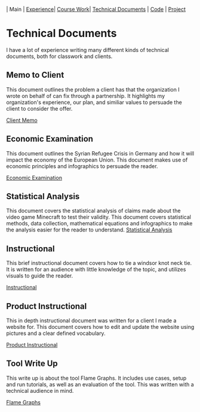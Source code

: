 | Main | [Experience](Experience.md)| [Course Work](Courses.md)| [Technical Documents](Technical.md) | [Code](Code.md) | [Project](Project.md)

# Technical Documents

I have a lot of experience writing many different kinds of technical documents, both for classwork and clients.

## Memo to Client

This document outlines the problem a client has that the organization I wrote on behalf of can fix through a partnership. It highlights my organization's experience, our plan, and similiar values to persuade the client to consider the offer.

[Client Memo](clientmemo.pdf)

## Economic Examination

This document outlines the Syrian Refugee Crisis in Germany and how it will impact the economy of the European Union. This document makes use of economic principles and infographics to persuade the reader.

[Economic Examination](economy.pdf)

## Statistical Analysis

This document covers the statistical analysis of claims made about the video game Minecraft to test their validity. This document covers statistical methods, data collection, mathematical equations and infographics to make the analysis easier for the reader to understand.
[Statistical Analysis](statistics.pdf)

## Instructional

This brief instructional document covers how to tie a windsor knot neck tie. It is written for an audience with little knowledge of the topic, and utilizes visuals to guide the reader.

[Instructional](tieatie.pdf)

## Product Instructional

This in depth instructional document was written for a client I made a website for. This document covers how to edit and update the website using pictures and a clear defined vocabulary.

[Product Instructional](tutorial.pdf)

## Tool Write Up

This write up is about the tool Flame Graphs. It includes use cases, setup and run tutorials, as well as an evaluation of the tool. This was written with a technical audience in mind. 

[Flame Graphs](
https://ysu-csis-se.github.io/csci-5802-tooldemo-flamegraphs/)
